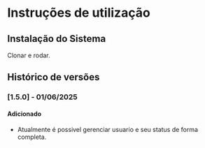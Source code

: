 # Instruções de utilização

## Instalação do Sistema

Clonar e rodar.

## Histórico de versões

### [1.5.0] - 01/06/2025
#### Adicionado
- Atualmente é possivel gerenciar usuario e seu status de forma completa.